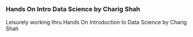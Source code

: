 ### Hands On Intro Data Science by Charig Shah
Leisurely working thru Hands On Introduction to Data Science by Charig Shah
